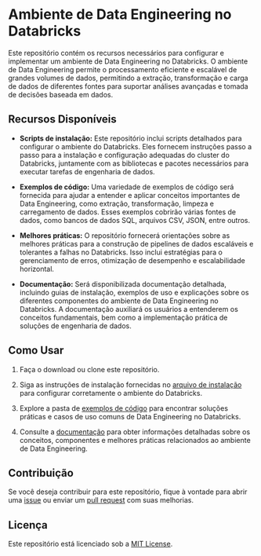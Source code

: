 # Ambiente de Data Engineering no Databricks

Este repositório contém os recursos necessários para configurar e implementar um ambiente de Data Engineering no Databricks. O ambiente de Data Engineering permite o processamento eficiente e escalável de grandes volumes de dados, permitindo a extração, transformação e carga de dados de diferentes fontes para suportar análises avançadas e tomada de decisões baseada em dados.

## Recursos Disponíveis

- **Scripts de instalação:** Este repositório inclui scripts detalhados para configurar o ambiente do Databricks. Eles fornecem instruções passo a passo para a instalação e configuração adequadas do cluster do Databricks, juntamente com as bibliotecas e pacotes necessários para executar tarefas de engenharia de dados.

- **Exemplos de código:** Uma variedade de exemplos de código será fornecida para ajudar a entender e aplicar conceitos importantes de Data Engineering, como extração, transformação, limpeza e carregamento de dados. Esses exemplos cobrirão várias fontes de dados, como bancos de dados SQL, arquivos CSV, JSON, entre outros.

- **Melhores práticas:** O repositório fornecerá orientações sobre as melhores práticas para a construção de pipelines de dados escaláveis e tolerantes a falhas no Databricks. Isso inclui estratégias para o gerenciamento de erros, otimização de desempenho e escalabilidade horizontal.

- **Documentação:** Será disponibilizada documentação detalhada, incluindo guias de instalação, exemplos de uso e explicações sobre os diferentes componentes do ambiente de Data Engineering no Databricks. A documentação auxiliará os usuários a entenderem os conceitos fundamentais, bem como a implementação prática de soluções de engenharia de dados.

## Como Usar

1. Faça o download ou clone este repositório.

2. Siga as instruções de instalação fornecidas no [arquivo de instalação](installation.md) para configurar corretamente o ambiente do Databricks.

3. Explore a pasta de [exemplos de código](examples/) para encontrar soluções práticas e casos de uso comuns de Data Engineering no Databricks.

4. Consulte a [documentação](documentation.md) para obter informações detalhadas sobre os conceitos, componentes e melhores práticas relacionados ao ambiente de Data Engineering.

## Contribuição

Se você deseja contribuir para este repositório, fique à vontade para abrir uma [issue](https://github.com/seu-usuario/repositorio-data-engineering-databricks/issues) ou enviar um [pull request](https://github.com/seu-usuario/repositorio-data-engineering-databricks/pulls) com suas melhorias.

## Licença

Este repositório está licenciado sob a [MIT License](LICENSE).
